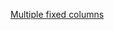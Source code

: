 [Multiple fixed columns](https://datatables.net/extensions/fixedcolumns/examples/initialisation/two_columns.html)


